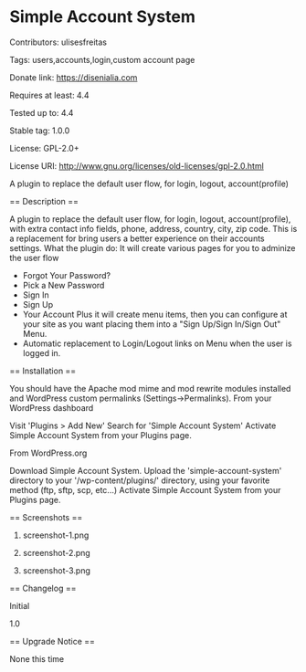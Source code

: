# Simple Account System
 Contributors: ulisesfreitas
 
 Tags: users,accounts,login,custom account page
 
 Donate link: https://disenialia.com
 
 Requires at least: 4.4
 
 Tested up to: 4.4
 
 Stable tag: 1.0.0
 
 License: GPL-2.0+
 
 License URI: http://www.gnu.org/licenses/old-licenses/gpl-2.0.html

A plugin to replace the default user flow, for login, logout, account(profile)

== Description ==

A plugin to replace the default user flow, for login, logout, account(profile), with extra contact info fields, phone, address, country, city, zip code.
This is a replacement for bring users a better experience on their accounts settings.
What the plugin do: 
It will create various pages for you to adminize the user flow
 - Forgot Your Password?
 - Pick a New Password
 - Sign In
 - Sign Up
 - Your Account
Plus it will create menu items, then you can configure at your site as you want placing them into a \"Sign Up/Sign In/Sign Out\" Menu.
- Automatic replacement to Login/Logout links on Menu when the user is logged in.


== Installation ==

You should have the Apache mod mime and mod rewrite modules installed and WordPress custom permalinks (Settings->Permalinks).
From your WordPress dashboard

Visit \'Plugins > Add New\'
Search for \'Simple Account System\'
Activate Simple Account System from your Plugins page.

From WordPress.org

Download Simple Account System.
Upload the \'simple-account-system\' directory to your \'/wp-content/plugins/\' directory, using your favorite method (ftp, sftp, scp, etc...)
Activate Simple Account System from your Plugins page. 

== Screenshots ==

1. screenshot-1.png

2. screenshot-2.png

3. screenshot-3.png

== Changelog ==

Initial

1.0

== Upgrade Notice ==

None this time

